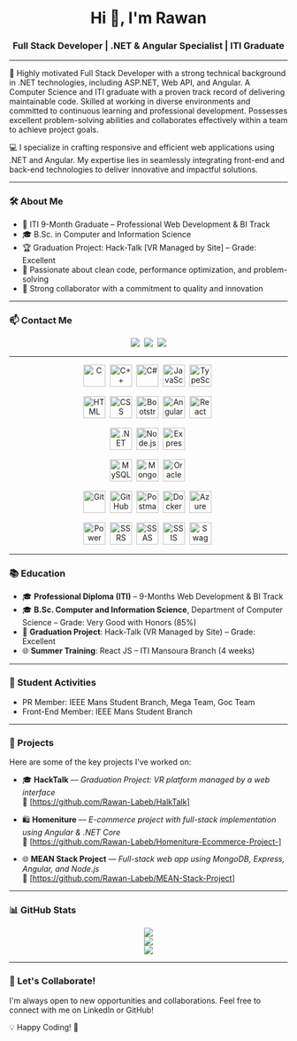 <h1 align="center">Hi 👋, I'm Rawan </h1>
<h3 align="center">Full Stack Developer | .NET & Angular Specialist | ITI Graduate</h3>

---

🌟 Highly motivated Full Stack Developer with a strong technical background in .NET technologies, including ASP.NET, Web API, and Angular. A Computer Science and ITI graduate with a proven track record of delivering maintainable code. Skilled at working in diverse environments and committed to continuous learning and professional development. Possesses excellent problem-solving abilities and collaborates effectively within a team to achieve project goals.

💻 I specialize in crafting responsive and efficient web applications using .NET and Angular. My expertise lies in seamlessly integrating front-end and back-end technologies to deliver innovative and impactful solutions.

---

### 🛠 About Me

- 🔹 ITI 9-Month Graduate – Professional Web Development & BI Track  
- 🎓 B.Sc. in Computer and Information Science
- 🏆 Graduation Project: Hack-Talk [VR Managed by Site] – Grade: Excellent  
- 🧠 Passionate about clean code, performance optimization, and problem-solving  
- 🤝 Strong collaborator with a commitment to quality and innovation  

---



### 📫 Contact Me

<p align="center">
  <a href="mailto:rawanwaellabeb@gmail.com"><img src="https://img.shields.io/badge/Email-D14836?style=for-the-badge&logo=gmail&logoColor=white"/></a>&nbsp;
  <a href="https://www.linkedin.com/in/rawanlabeb/" target="_blank"><img src="https://img.shields.io/badge/LinkedIn-0077B5?style=for-the-badge&logo=linkedin&logoColor=white"/></a>&nbsp;
  <a href="https://github.com/Rawan-labeb" target="_blank"><img src="https://img.shields.io/badge/GitHub-000?style=for-the-badge&logo=github&logoColor=white"/></a>
</p>

---

<div align="center"> <!-- Programming Languages -->
<img src="https://cdn.jsdelivr.net/gh/devicons/devicon/icons/c/c-original.svg" title="C" alt="C" width="40" height="40"/> 
<img src="https://cdn.jsdelivr.net/gh/devicons/devicon/icons/cplusplus/cplusplus-original.svg" title="C++" alt="C++" width="40" height="40"/> 
<img src="https://cdn.jsdelivr.net/gh/devicons/devicon/icons/csharp/csharp-original.svg" title="C#" alt="C#" width="40" height="40"/> 
<img src="https://cdn.jsdelivr.net/gh/devicons/devicon/icons/javascript/javascript-original.svg" title="JavaScript" alt="JavaScript" width="40" height="40"/> 
<img src="https://cdn.jsdelivr.net/gh/devicons/devicon/icons/typescript/typescript-original.svg" title="TypeScript" alt="TypeScript" width="40" height="40"/> 

<!-- Front-End -->
<img src="https://cdn.jsdelivr.net/gh/devicons/devicon/icons/html5/html5-original.svg" title="HTML5" alt="HTML" width="40" height="40"/> 
<img src="https://cdn.jsdelivr.net/gh/devicons/devicon/icons/css3/css3-original.svg" title="CSS3" alt="CSS" width="40" height="40"/> 
<img src="https://cdn.jsdelivr.net/gh/devicons/devicon/icons/bootstrap/bootstrap-original.svg" title="Bootstrap" alt="Bootstrap" width="40" height="40"/> 
<img src="https://cdn.jsdelivr.net/gh/devicons/devicon/icons/angularjs/angularjs-original.svg" title="Angular" alt="Angular" width="40" height="40"/> 
<img src="https://cdn.jsdelivr.net/gh/devicons/devicon/icons/react/react-original.svg" title="React" alt="React" width="40" height="40"/> 

<!-- Back-End -->
<img src="https://cdn.jsdelivr.net/gh/devicons/devicon/icons/dot-net/dot-net-original.svg" title=".NET" alt=".NET" width="40" height="40"/> 
<img src="https://cdn.jsdelivr.net/gh/devicons/devicon/icons/nodejs/nodejs-original.svg" title="Node.js" alt="Node.js" width="40" height="40"/> 
<img src="https://cdn.jsdelivr.net/gh/devicons/devicon/icons/express/express-original.svg" title="Express" alt="Express" width="40" height="40"/> 

<!-- Databases -->
<img src="https://cdn.jsdelivr.net/gh/devicons/devicon/icons/mysql/mysql-original.svg" title="MySQL" alt="MySQL" width="40" height="40"/> 
<img src="https://cdn.jsdelivr.net/gh/devicons/devicon/icons/mongodb/mongodb-original.svg" title="MongoDB" alt="MongoDB" width="40" height="40"/> 
<img src="https://cdn.jsdelivr.net/gh/devicons/devicon/icons/oracle/oracle-original.svg" title="Oracle" alt="Oracle" width="40" height="40"/> 

<!-- Tools & Platforms -->
<img src="https://cdn.jsdelivr.net/gh/devicons/devicon/icons/git/git-original.svg" title="Git" alt="Git" width="40" height="40"/> 
<img src="https://cdn.jsdelivr.net/gh/devicons/devicon/icons/github/github-original.svg" title="GitHub" alt="GitHub" width="40" height="40"/> 
<img src="https://cdn.jsdelivr.net/gh/devicons/devicon/icons/postman/postman-original.svg" title="Postman" alt="Postman" width="40" height="40"/> 
<img src="https://cdn.jsdelivr.net/gh/devicons/devicon/icons/docker/docker-original.svg" title="Docker" alt="Docker" width="40" height="40"/> 
<img src="https://cdn.jsdelivr.net/gh/devicons/devicon/icons/azure/azure-original.svg" title="Azure" alt="Azure" width="40" height="40"/> 

<!-- Others (no official icons in devicon, mentioned in text only) -->
<!-- Business Intelligence Tools -->
<img src="https://img.icons8.com/color/48/power-bi.png" title="Power BI" alt="Power BI" width="40" height="40"/>&nbsp;
<img src="https://img.icons8.com/external-flat-juicy-fish/40/external-reporting-data-analytics-flat-flat-juicy-fish.png" title="SSRS" alt="SSRS" width="40" height="40"/>&nbsp;
<img src="https://img.icons8.com/external-flat-icons-inmotus-design/40/external-data-warehouse-data-analytics-flat-icons-inmotus-design.png" title="SSAS" alt="SSAS" width="40" height="40"/>&nbsp;
<img src="https://img.icons8.com/external-flaticons-flat-flat-icons/40/external-etl-data-science-flaticons-flat-flat-icons.png" title="SSIS" alt="SSIS" width="40" height="40"/>&nbsp;
<img src="https://img.icons8.com/fluency/48/api-settings.png" title="Swagger" alt="Swagger" width="40" height="40"/> 

</div>

---

### 📚 Education

- 🎓 **Professional Diploma (ITI)** – 9-Months Web Development & BI Track  
- 🎓 **B.Sc. Computer and Information Science**, Department of Computer Science – Grade: Very Good with Honors (85%)  
- 📘 **Graduation Project**: Hack-Talk (VR Managed by Site) – Grade: Excellent  
- 🌐 **Summer Training**: React JS – ITI Mansoura Branch (4 weeks)

---

### 🌟 Student Activities

- PR Member: IEEE Mans Student Branch, Mega Team, Goc Team  
- Front-End Member: IEEE Mans Student Branch


---

### 📌 Projects

Here are some of the key projects I've worked on:

- 🎓 **HackTalk** — *Graduation Project: VR platform managed by a web interface*  
  🔗 [https://github.com/Rawan-Labeb/HalkTalk]

- 🛍️ **Homeniture** — *E-commerce project with full-stack implementation using Angular & .NET Core*  
  🔗 [https://github.com/Rawan-Labeb/Homeniture-Ecommerce-Project-]

- 🌐 **MEAN Stack Project** — *Full-stack web app using MongoDB, Express, Angular, and Node.js*  
  🔗 [https://github.com/Rawan-Labeb/MEAN-Stack-Project]

  
---

### 📊 GitHub Stats

<p align="center">
  <img src="https://github-readme-stats.vercel.app/api?username=Rawan-Labeb&show_icons=true&theme=radical" />
  <br />
  <img src="https://github-readme-streak-stats.herokuapp.com/?user=Rawan-Labeb&theme=radical" />
  <br />
  <img src="https://github-readme-stats.vercel.app/api/top-langs/?username=Rawan-Labeb&layout=compact&theme=radical" />
</p>


---

### 🤝 Let's Collaborate!

I'm always open to new opportunities and collaborations. Feel free to connect with me on LinkedIn or GitHub!

💡 Happy Coding! 🚀
